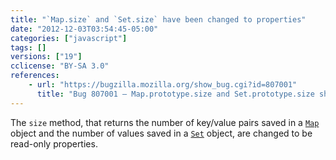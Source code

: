 ```yaml
---
title: "`Map.size` and `Set.size` have been changed to properties"
date: "2012-12-03T03:54:45-05:00"
categories: ["javascript"]
tags: []
versions: ["19"]
cclicense: "BY-SA 3.0"
references:
    - url: "https://bugzilla.mozilla.org/show_bug.cgi?id=807001"
      title: "Bug 807001 – Map.prototype.size and Set.prototype.size should be accessor properties"
---
```

The `size` method, that returns the number of key/value pairs saved in a [`Map`](https://developer.mozilla.org/en-US/docs/Web/JavaScript/Reference/Global_Objects/Map) object and the number of values saved in a [`Set`](https://developer.mozilla.org/en-US/docs/Web/JavaScript/Reference/Global_Objects/Set) object, are changed to be read-only properties.
